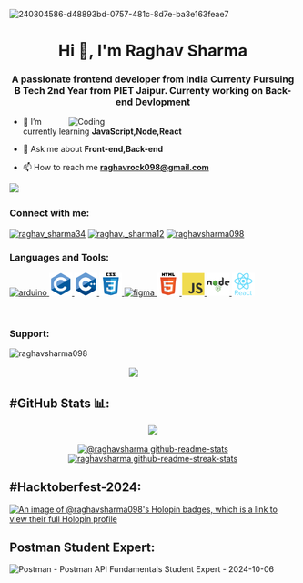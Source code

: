 ![240304586-d48893bd-0757-481c-8d7e-ba3e163feae7](https://github.com/user-attachments/assets/2aabe3ad-c9c5-48e4-becd-352c105d0f67)

<h1 align="center">Hi 👋, I'm Raghav Sharma</h1>
<h3 align="center">A passionate frontend developer from India Currenty Pursuing B Tech 2nd Year from PIET Jaipur. Currenty working on Back-end Devlopment</h3>
<img align="right" alt="Coding" width="400" src="https://cdn.dribbble.com/users/1162077/screenshots/3848914/programmer.gif">



- 🌱 I’m currently learning **JavaScript,Node,React**

- 💬 Ask me about **Front-end,Back-end**

- 📫 How to reach me **raghavrock098@gmail.com**
<img src="https://user-images.githubusercontent.com/74038190/212284100-561aa473-3905-4a80-b561-0d28506553ee.gif" width="900">
<h3 align="left">Connect with me:</h3>
<p align="left">
<a href="https://twitter.com/raghav_sharma34" target="blank"><img align="center" src="https://raw.githubusercontent.com/rahuldkjain/github-profile-readme-generator/master/src/images/icons/Social/twitter.svg" alt="raghav_sharma34" height="30" width="40" /></a>
<a href="https://instagram.com/raghav._sharma12" target="blank"><img align="center" src="https://raw.githubusercontent.com/rahuldkjain/github-profile-readme-generator/master/src/images/icons/Social/instagram.svg" alt="raghav._sharma12" height="30" width="40" /></a>
<a href="https://linkedin.com/in/raghavsharma098" target="blank"><img align="center" src="https://raw.githubusercontent.com/rahuldkjain/github-profile-readme-generator/master/src/images/icons/Social/linked-in-alt.svg" alt="raghavsharma098" height="30" width="40" /></a>  
</p>

<h3 align="left">Languages and Tools:</h3>
<p align="left"> <a href="https://www.arduino.cc/" target="_blank" rel="noreferrer"> <img src="https://cdn.worldvectorlogo.com/logos/arduino-1.svg" alt="arduino" width="40" height="40"/> </a> <a href="https://www.cprogramming.com/" target="_blank" rel="noreferrer"> <img src="https://raw.githubusercontent.com/devicons/devicon/master/icons/c/c-original.svg" alt="c" width="40" height="40"/> </a> <a href="https://www.w3schools.com/cpp/" target="_blank" rel="noreferrer"> <img src="https://raw.githubusercontent.com/devicons/devicon/master/icons/cplusplus/cplusplus-original.svg" alt="cplusplus" width="40" height="40"/> </a> <a href="https://www.w3schools.com/css/" target="_blank" rel="noreferrer"> <img src="https://raw.githubusercontent.com/devicons/devicon/master/icons/css3/css3-original-wordmark.svg" alt="css3" width="40" height="40"/> </a> <a href="https://www.figma.com/" target="_blank" rel="noreferrer"> <img src="https://www.vectorlogo.zone/logos/figma/figma-icon.svg" alt="figma" width="40" height="40"/> </a> <a href="https://www.w3.org/html/" target="_blank" rel="noreferrer"> <img src="https://raw.githubusercontent.com/devicons/devicon/master/icons/html5/html5-original-wordmark.svg" alt="html5" width="40" height="40"/> </a> <a href="https://developer.mozilla.org/en-US/docs/Web/JavaScript" target="_blank" rel="noreferrer"> <img src="https://raw.githubusercontent.com/devicons/devicon/master/icons/javascript/javascript-original.svg" alt="javascript" width="40" height="40"/> </a> <a href="https://nodejs.org" target="_blank" rel="noreferrer"> <img src="https://raw.githubusercontent.com/devicons/devicon/master/icons/nodejs/nodejs-original-wordmark.svg" alt="nodejs" width="40" height="40"/> </a> <a href="https://reactjs.org/" target="_blank" rel="noreferrer"> <img src="https://raw.githubusercontent.com/devicons/devicon/master/icons/react/react-original-wordmark.svg" alt="react" width="40" height="40"/> </a> </p>
<br>
<h3 align="left">Support:</h3>
<p><a href="https://ko-fi.com/raghavsharma098"> <img align="left" src="https://cdn.ko-fi.com/cdn/kofi3.png?v=3" height="50" width="210" alt="raghavsharma098" /></a></p><br><br>
<img src="https://user-images.githubusercontent.com/74038190/212284100-561aa473-3905-4a80-b561-0d28506553ee.gif" width="900">

<h2>#GitHub Stats 📊:</h2>

<p align="center">
<img src="https://github-readme-stats.vercel.app/api/top-langs/?username=raghavsharma098&theme=white&layout=compact"width="48%"/> 
</p>  

<p align="center">
  <a href="https://github.com/mosensei7?tab=repositories">
    <img src="https://github-readme-stats-one-bice.vercel.app/api?username=raghavsharma098&show_icons=true&count_private=true&hide_border=true&role=OWNER,ORGANIZATION_MEMBER,COLLABORATOR" width="45%" alt="@raghavsharma github-readme-stats">
  </a>
  <a href="https://github.com/mosensei7?tab=stars">
    <img src="https://github-readme-streak-stats.herokuapp.com?user=raghavsharma098&theme=white&hide_border=true&date_format=M%20j%5B%2C%20Y%5D" width="45%" alt="raghavsharma github-readme-streak-stats">
  </a>
<h2>#Hacktoberfest-2024:</h2>

[![An image of @raghavsharma098's Holopin badges, which is a link to view their full Holopin profile](https://holopin.me/raghavsharma098)](https://holopin.io/@raghavsharma098)

<h2>Postman Student Expert:</h2>
  
<img src="https://github.com/user-attachments/assets/d3784a31-ba00-4b05-8fb5-87dc0c19ddd2" alt="Postman - Postman API Fundamentals Student Expert - 2024-10-06" width="100"/>



<!--
**raghavsharma098/raghavsharma098** is a ✨ _special_ ✨ repository because its `README.md` (this file) appears on your GitHub profile.

Here are some ideas to get you started:

- 🔭 I’m currently working on ...
- 🌱 I’m currently learning ...
- 👯 I’m looking to collaborate on ...
- 🤔 I’m looking for help with ...
- 💬 Ask me about ...
- 📫 How to reach me: ...
- 😄 Pronouns: ...
- ⚡ Fun fact: ...
-->

